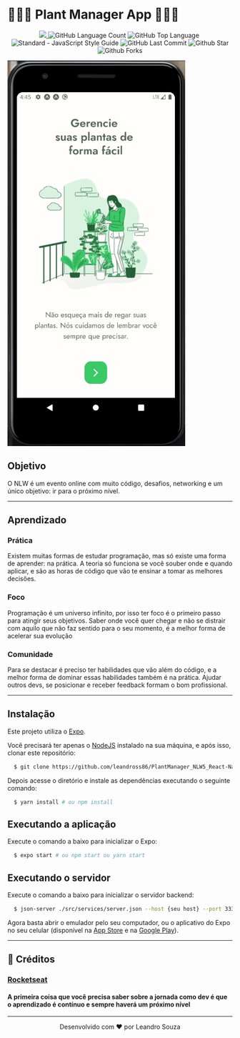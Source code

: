 
# 🌿🌵🌱 Plant Manager App 🌱🌵🌿

<p align="center">
  <a href="./LICENSE">
  <img src="https://img.shields.io/github/license/leandross86/PlantManager_NLW5_React-Native"/>
  </a>
  <img alt="GitHub Language Count" src="https://img.shields.io/github/languages/count/leandross86/PlantManager_NLW5_React-Native" />
  <img alt="GitHub Top Language" src="https://img.shields.io/github/languages/top/leandross86/PlantManager_NLW5_React-Native" />
  <img alt="" src="https://img.shields.io/github/repo-size/leandross86/PlantManager_NLW5_React-Native" />
  <img alt="Standard - JavaScript Style Guide" src="https://img.shields.io/badge/code%20style-standard-brightgreen.svg" />
  <img alt="GitHub Last Commit" src="https://img.shields.io/github/last-commit/leandross86/PlantManager_NLW5_React-Native" />
  <img alt="Github Star" src="https://img.shields.io/github/stars/leandross86/PlantManager_NLW5_React-Native?style=social" />
  <img alt="Github Forks" src="https://img.shields.io/github/forks/leandross86/PlantManager_NLW5_React-Native?style=social" />
</p>


<img src="./src/assets/Plant.gif"/>

## Objetivo

O NLW é um evento online com muito código, desafios, networking e um único objetivo: ir para o próximo nível.

---

## Aprendizado
### Prática
Existem muitas formas de estudar programação, mas só existe uma forma de aprender: na prática. A teoria só funciona se você souber onde e quando aplicar, e são as horas de código que vão te ensinar a tomar as melhores decisões.

### Foco
Programação é um universo infinito, por isso ter foco é o primeiro passo para atingir seus objetivos. Saber onde você quer chegar e não se distrair com aquilo que não faz sentido para o seu momento, é a melhor forma de acelerar sua evolução

### Comunidade
Para se destacar é preciso ter habilidades que vão além do código, e a melhor forma de dominar essas habilidades também é na prática. Ajudar outros devs, se posicionar e receber feedback formam o bom profissional.

---

## Instalação
Este projeto utiliza o [Expo](https://expo.io/).

Você precisará ter apenas o [NodeJS](https://nodejs.org) instalado na sua máquina, e após isso, clonar este repositório:
```bash
  $ git clone https://github.com/leandross86/PlantManager_NLW5_React-Native
```

Depois acesse o diretório e instale as dependências executando o seguinte comando:
```bash
  $ yarn install # ou npm install
```

## Executando a aplicação

Execute o comando a baixo para inicializar o Expo:
```bash
  $ expo start # ou npm start ou yarn start

```
## Executando o servidor

Execute o comando a baixo para inicializar o servidor backend:
```bash
  $ json-server ./src/services/server.json --host {seu host} --port 3333 --delay 5000
```

Agora basta abrir o emulador pelo seu computador, ou o aplicativo do Expo no seu celular (disponível na [App Store](https://apps.apple.com/br/app/expo-client/id982107779) e na [Google Play](https://play.google.com/store/apps/details?id=host.exp.exponent&hl=pt_BR)).

---

## 🤝 Créditos

### [Rocketseat](https://rocketseat.com.br/)
#### A primeira coisa que você precisa saber sobre a jornada como dev é que o aprendizado é contínuo e sempre haverá um próximo nível


---
<p align="center">
Desenvolvido com ❤️ por Leandro Souza
</p>